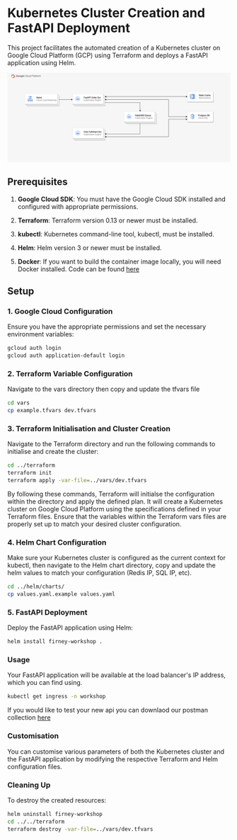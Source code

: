 # Kubernetes Cluster Creation and FastAPI Deployment

This project facilitates the automated creation of a Kubernetes cluster on Google Cloud Platform (GCP) using Terraform and deploys a FastAPI application using Helm.

![Architecture](image/fastapi.png)

## Prerequisites

1. **Google Cloud SDK**: You must have the Google Cloud SDK installed and configured with appropriate permissions.

2. **Terraform**: Terraform version 0.13 or newer must be installed.

3. **kubectl**: Kubernetes command-line tool, kubectl, must be installed.

4. **Helm**: Helm version 3 or newer must be installed.

5. **Docker**: If you want to build the container image locally, you will need Docker installed. Code can be found [here](https://github.com/FirneyGroup/fastapi-docker)

## Setup

### 1. Google Cloud Configuration

Ensure you have the appropriate permissions and set the necessary environment variables:

```bash
gcloud auth login
gcloud auth application-default login
```

### 2. Terraform Variable Configuration

Navigate to the vars directory then copy and update the tfvars file

```bash
cd vars
cp example.tfvars dev.tfvars
```

### 3. Terraform Initialisation and Cluster Creation

Navigate to the Terraform directory and run the following commands to initialise and create the cluster:

```bash
cd ../terraform
terraform init
terraform apply -var-file=../vars/dev.tfvars
```

By following these commands, Terraform will initialse the configuration within the directory and apply the defined plan. It will create a Kubernetes cluster on Google Cloud Platform using the specifications defined in your Terraform files. Ensure that the variables within the Terraform vars files are properly set up to match your desired cluster configuration.

### 4. Helm Chart Configuration
Make sure your Kubernetes cluster is configured as the current context for kubectl, then navigate to the Helm chart directory, copy and update the helm values to match your configuration (Redis IP, SQL IP, etc).

```bash
cd ../helm/charts/
cp values.yaml.example values.yaml
```

### 5. FastAPI Deployment
Deploy the FastAPI application using Helm:


```bash
helm install firney-workshop .
```

### Usage
Your FastAPI application will be available at the load balancer's IP address, which you can find using.

```bash
kubectl get ingress -n workshop
```

If you would like to test your new api you can downlaod our postman collection [here](https://raw.githubusercontent.com/FirneyGroup/fastapi-docker/main/Public.postman_collection.json)

### Customisation

You can customise various parameters of both the Kubernetes cluster and the FastAPI application by modifying the respective Terraform and Helm configuration files.

### Cleaning Up
To destroy the created resources:

```bash
helm uninstall firney-workshop
cd ../../terraform
terraform destroy -var-file=../vars/dev.tfvars
```
